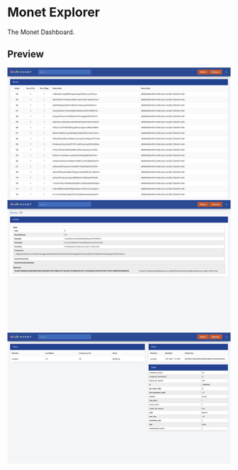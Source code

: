# Monet Explorer

The Monet Dashboard.

## Preview

<img  alt="Blocks" src="./assets/blocks.png" title="Blocks Page"/>
<img  alt="Block" src="./assets/block.png" title="Block Page"/>
<img  alt="Networks" src="./assets/network.png" title="Networks Page"/>
